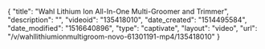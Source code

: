 {
    "title": "Wahl Lithium Ion All-In-One Multi-Groomer and Trimmer",
    "description": "",
    "videoid": "135418010",
    "date_created": "1514495584",
    "date_modified": "1516640896",
    "type": "captivate",
    "layout": "video",
    "url": "\/v\/wahllithiumionmultigroom-novo-61301191-mp4\/135418010"
}
